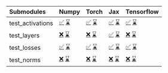 | Submodules       | Numpy                                                                                                                                                                                                                                                             | Torch                                                                                                                                                                                                                                                             | Jax                                                                                                                                                                                                                                                               | Tensorflow                                                                                                                                                                                                                                                        |
|:-----------------|:------------------------------------------------------------------------------------------------------------------------------------------------------------------------------------------------------------------------------------------------------------------|:------------------------------------------------------------------------------------------------------------------------------------------------------------------------------------------------------------------------------------------------------------------|:------------------------------------------------------------------------------------------------------------------------------------------------------------------------------------------------------------------------------------------------------------------|:------------------------------------------------------------------------------------------------------------------------------------------------------------------------------------------------------------------------------------------------------------------|
| test_activations | <a href="https://github.com/unifyai/ivy/runs/8164124588?check_suite_focus=true" rel="noopener noreferrer" target="_blank">✅</a>   <a href="https://github.com/unifyai/ivy/runs/8164839477?check_suite_focus=true" rel="noopener noreferrer" target="_blank">⌛</a> | <a href="https://github.com/unifyai/ivy/runs/8164124865?check_suite_focus=true" rel="noopener noreferrer" target="_blank">✅</a>   <a href="https://github.com/unifyai/ivy/runs/8164839733?check_suite_focus=true" rel="noopener noreferrer" target="_blank">⌛</a> | <a href="https://github.com/unifyai/ivy/runs/8164125137?check_suite_focus=true" rel="noopener noreferrer" target="_blank">✅</a>   <a href="https://github.com/unifyai/ivy/runs/8164840045?check_suite_focus=true" rel="noopener noreferrer" target="_blank">⌛</a> | <a href="https://github.com/unifyai/ivy/runs/8164125461?check_suite_focus=true" rel="noopener noreferrer" target="_blank">✅</a>   <a href="https://github.com/unifyai/ivy/runs/8164840398?check_suite_focus=true" rel="noopener noreferrer" target="_blank">⌛</a> |
| test_layers      | <a href="https://github.com/unifyai/ivy/runs/8164124653?check_suite_focus=true" rel="noopener noreferrer" target="_blank">❌</a>   <a href="https://github.com/unifyai/ivy/runs/8164839548?check_suite_focus=true" rel="noopener noreferrer" target="_blank">⌛</a> | <a href="https://github.com/unifyai/ivy/runs/8164124932?check_suite_focus=true" rel="noopener noreferrer" target="_blank">❌</a>   <a href="https://github.com/unifyai/ivy/runs/8164839800?check_suite_focus=true" rel="noopener noreferrer" target="_blank">⌛</a> | <a href="https://github.com/unifyai/ivy/runs/8164125194?check_suite_focus=true" rel="noopener noreferrer" target="_blank">✅</a>   <a href="https://github.com/unifyai/ivy/runs/8164840169?check_suite_focus=true" rel="noopener noreferrer" target="_blank">⌛</a> | <a href="https://github.com/unifyai/ivy/runs/8164125551?check_suite_focus=true" rel="noopener noreferrer" target="_blank">❌</a>   <a href="https://github.com/unifyai/ivy/runs/8164840478?check_suite_focus=true" rel="noopener noreferrer" target="_blank">⌛</a> |
| test_losses      | <a href="https://github.com/unifyai/ivy/runs/8164124735?check_suite_focus=true" rel="noopener noreferrer" target="_blank">✅</a>   <a href="https://github.com/unifyai/ivy/runs/8164839598?check_suite_focus=true" rel="noopener noreferrer" target="_blank">⌛</a> | <a href="https://github.com/unifyai/ivy/runs/8164124993?check_suite_focus=true" rel="noopener noreferrer" target="_blank">✅</a>   <a href="https://github.com/unifyai/ivy/runs/8164839871?check_suite_focus=true" rel="noopener noreferrer" target="_blank">⌛</a> | <a href="https://github.com/unifyai/ivy/runs/8164125305?check_suite_focus=true" rel="noopener noreferrer" target="_blank">✅</a>   <a href="https://github.com/unifyai/ivy/runs/8164840253?check_suite_focus=true" rel="noopener noreferrer" target="_blank">⌛</a> | <a href="https://github.com/unifyai/ivy/runs/8164125621?check_suite_focus=true" rel="noopener noreferrer" target="_blank">✅</a>   <a href="https://github.com/unifyai/ivy/runs/8164840567?check_suite_focus=true" rel="noopener noreferrer" target="_blank">⌛</a> |
| test_norms       | <a href="https://github.com/unifyai/ivy/runs/8164124811?check_suite_focus=true" rel="noopener noreferrer" target="_blank">❌</a>   <a href="https://github.com/unifyai/ivy/runs/8164839660?check_suite_focus=true" rel="noopener noreferrer" target="_blank">⌛</a> | <a href="https://github.com/unifyai/ivy/runs/8164125060?check_suite_focus=true" rel="noopener noreferrer" target="_blank">❌</a>   <a href="https://github.com/unifyai/ivy/runs/8164839958?check_suite_focus=true" rel="noopener noreferrer" target="_blank">⌛</a> | <a href="https://github.com/unifyai/ivy/runs/8164125385?check_suite_focus=true" rel="noopener noreferrer" target="_blank">❌</a>   <a href="https://github.com/unifyai/ivy/runs/8164840323?check_suite_focus=true" rel="noopener noreferrer" target="_blank">⌛</a> | <a href="https://github.com/unifyai/ivy/runs/8164125680?check_suite_focus=true" rel="noopener noreferrer" target="_blank">❌</a>   <a href="https://github.com/unifyai/ivy/runs/8164840705?check_suite_focus=true" rel="noopener noreferrer" target="_blank">⌛</a> |